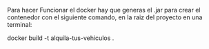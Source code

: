 Para hacer Funcionar el docker hay que generas el .jar para crear el contenedor con el siguiente comando, en la raiz del proyecto en una terminal:

docker build -t alquila-tus-vehiculos .

